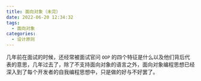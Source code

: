 ```yaml
---
title: 面向对象（未完）
date: 2022-06-20 12:34:32
tags:
  - 面向对象
categories:
  - 设计原则
---
```



几年前在面试的时候，还经常被面试官问 `OOP` 的四个特征是什么以及他们背后代表的意思，几年过去了，除了不支持面向对象的语言之外，面向对象编程思想已经深入到了每个开发者的自我编程思想中，只是做的好与不好罢了。

